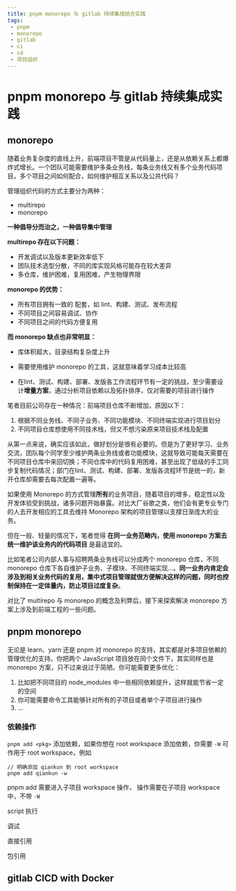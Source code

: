 ```yaml
---
title: pnpm monorepo 与 gitlab 持续集成结合实践
tags:
 - pnpm
 - monorepo
 - gitlab
 - ci
 - cd
 - 项目组织 
---
```


# pnpm monorepo 与 gitlab 持续集成实践

## monorepo



随着业务复杂度的直线上升，前端项目不管是从代码量上，还是从依赖关系上都爆炸式增长。一个团队可能需要维护多条业务线，每条业务线又有多个业务代码项目，多个项目之间如何配合，如何维护相互关系以及公共代码？

管理组织代码的方式主要分为两种：

- multirepo
- monorepo

**一种倡导分而治之，一种倡导集中管理**

**multirepo 存在以下问题：**

- 开发调试以及版本更新效率低下
- 团队技术选型分散，不同的库实现风格可能存在较大差异
- 多仓库，维护困难，复用困难，产生物理界限

**monorepo 的优势：**

- 所有项目拥有一致的 配套，如 lint、构建、测试、发布流程
- 不同项目之间容易调试、协作
- 不同项目之间的代码方便复用

**而 monorepo 缺点也非常明显：**

- 库体积超大，目录结构复杂度上升

- 需要使用维护 monorepo 的工具，这就意味着学习成本比较高

- 在lint、测试、构建、部署、发版各工作流程环节有一定的挑战，至少需要设计**增量方案**，通过分析项目依赖以及拓扑排序，仅对需要的项目进行操作




笔者目前公司存在一种情况：前端项目仓库不断增加，原因以下：

1. 根据不同业务线、不同子业务、不同功能模块、不同终端实现进行项目划分
2. 不同项目仓库想使用不同技术栈，但又不想污染原来项目技术栈及配置

从第一点来说，确实应该如此，做好划分是很有必要的。但是为了更好学习、业务交流，团队每个同学至少维护两条业务线或者功能模块，这就导致可能每天需要在不同项目仓库中来回切换；不同仓库中的代码复用困难，甚至出现了低级的手工同步复制代码情况；部门在lint、测试、构建、部署、发版各流程环节是统一的，新开仓库却需要去每次配置一遍等。

如果使用 Monorepo 的方式管理**所有**的业务项目，随着项目的增多，稳定性以及开发体验受到挑战，诸多问题开始暴露。对比大厂谷歌之类，他们会有更专业专门的人去开发相应的工具去维持 Monorepo 架构的项目管理以支撑日渐庞大的业务。

但在一般、轻量的情况下，笔者觉得 **在同一业务范畴内，使用 monorepo 方案去统一维护该业务内的代码项目** 是最适宜的。

比如笔者公司内部人事与招聘两条业务线可以分成两个 monorepo 仓库，不同 monorepo 仓库下各自维护子业务、子模块、不同终端实现...。**同一业务内肯定会涉及到相关业务代码的复用，集中式项目管理就很方便解决这样的问题，同时也控制保持在一定体量内，防止项目过度复杂**。

对比了 multirepo 与 monorepo 的概念及利弊后，接下来探索解决 monorepo 方案上涉及到前端工程的一些问题。

## pnpm monorepo

无论是 learn、yarn 还是 pnpm 对 monorepo 的支持，其实都是对多项目依赖的管理优化的支持。你把两个 JavaScript 项目放在同个文件下，其实同样也是 monorepo 方案，只不过来说过于简陋。你可能需要更多优化：

1. 比如把不同项目的 node_modules 中一些相同依赖提升，这样就能节省一定的空间
2. 你可能需要命令工具能够针对所有的子项目或者单个子项目进行操作
3. ...

### 依赖操作

`pnpm add <pkg>` 添加依赖，如果你想在 root workspace 添加依赖，你需要  `-W` 可作用于 root workspace，例如

```shell
// 明确添加 qiankun 到 root workspace
pnpm add qiankun -w
```

pnpm add 需要进入子项目 workspace 操作， 操作需要在子项目 workspace 中，不带 `-W` 

script 执行

调试



直接引用

包引用

## gitlab CICD with Docker

